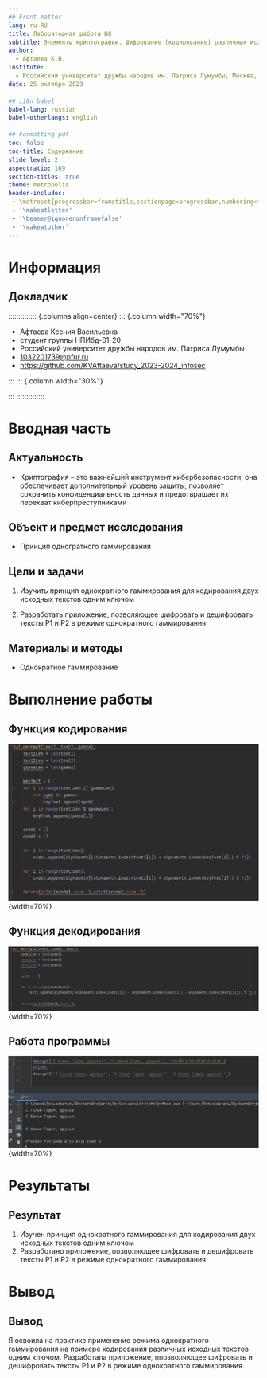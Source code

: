 ```yaml
---
## Front matter
lang: ru-RU
title: Лабораторная работа №8
subtitle: Элементы криптографии. Шифрование (кодирование) различных исходных текстов одним ключом
author:
  - Афтаева К.В.
institute:
  - Российский университет дружбы народов им. Патриса Лумумбы, Москва, Россия
date: 25 октября 2023

## i18n babel
babel-lang: russian
babel-otherlangs: english

## Formatting pdf
toc: false
toc-title: Содержание
slide_level: 2
aspectratio: 169
section-titles: true
theme: metropolis
header-includes:
 - \metroset{progressbar=frametitle,sectionpage=progressbar,numbering=fraction}
 - '\makeatletter'
 - '\beamer@ignorenonframefalse'
 - '\makeatother'
---
```


# Информация

## Докладчик

:::::::::::::: {.columns align=center}
::: {.column width="70%"}

  * Афтаева Ксения Васильевна
  * студент группы НПИбд-01-20
  * Российский университет дружбы народов им. Патриса Лумумбы
  * [1032201739@pfur.ru](mailto:1032201739@pfur.ru)
  * <https://github.com/KVAftaeva/study_2023-2024_infosec>

:::
::: {.column width="30%"}

:::
::::::::::::::

# Вводная часть

## Актуальность

- Криптография – это важнейший инструмент кибербезопасности, она обеспечивает дополнительный уровень защиты, позволяет сохранить конфиденциальность данных и предотвращает их перехват киберпреступниками

## Объект и предмет исследования

- Принцип одногратного гаммирования

## Цели и задачи

1. Изучить принцип однократного гаммирования для кодирования двух исходных текстов одним ключом

2. Разработать приложение, позволяющее шифровать и дешифровать тексты P1 и P2 в режиме однократного гаммирования

## Материалы и методы

- Однократное гаммирование

# Выполнение работы

## Функция кодирования

![](image/1.png){width=70%}

## Функция декодирования 

![](image/2.png){width=70%}

## Работа программы

![](image/3.png){width=70%}

# Результаты

## Результат

1. Изучен принцип однократного гаммирования для кодирования двух исходных текстов одним ключом
2. Разработано приложение, позволяющее шифровать и дешифровать тексты P1 и P2 в режиме однократного гаммирования

# Вывод

## Вывод

Я освоила на практике применение режима однократного гаммирования на примере кодирования различных исходных текстов одним ключом. Разработала приложение, ппозволяющее шифровать и дешифровать тексты P1 и P2 в режиме однократного гаммирования.